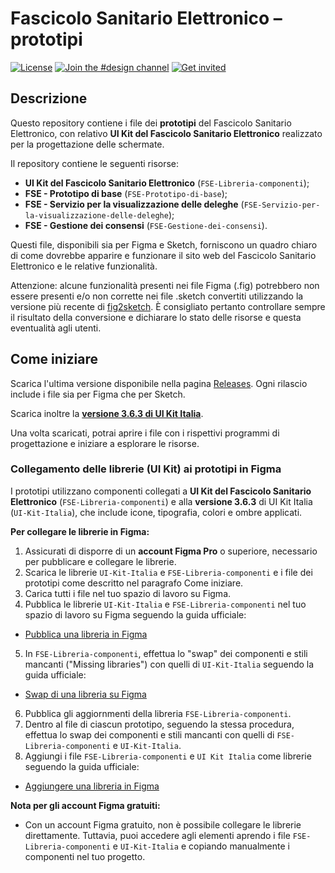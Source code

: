 # Fascicolo Sanitario Elettronico – prototipi

[![License](https://img.shields.io/github/license/italia/design-ui-kit.svg)](https://github.com/italia/design-ui-kit/blob/main/LICENSE)
[![Join the #design channel](https://img.shields.io/badge/Slack%20channel-%23design-blue.svg)](https://developersitalia.slack.com/messages/C7VPAUVB3/)
[![Get invited](https://slack.developers.italia.it/badge.svg)](https://slack.developers.italia.it/)

## Descrizione

Questo repository contiene i file dei **prototipi** del Fascicolo Sanitario Elettronico, con relativo **UI Kit del Fascicolo Sanitario Elettronico** realizzato per la progettazione delle schermate.

Il repository contiene le seguenti risorse:
- **UI Kit del Fascicolo Sanitario Elettronico** (`FSE-Libreria-componenti`);
- **FSE - Prototipo di base** (`FSE-Prototipo-di-base`);
- **FSE - Servizio per la visualizzazione delle deleghe** (`FSE-Servizio-per-la-visualizzazione-delle-deleghe`);
- **FSE - Gestione dei consensi** (`FSE-Gestione-dei-consensi`).

Questi file, disponibili sia per Figma e Sketch, forniscono un quadro chiaro di come dovrebbe apparire e
funzionare il sito web del Fascicolo Sanitario Elettronico e le relative funzionalità.

Attenzione: alcune funzionalità presenti nei file Figma (.fig) potrebbero non essere presenti e/o non corrette
nei file .sketch convertiti utilizzando la versione più recente di [fig2sketch](https://github.com/sketch-hq/fig2sketch). È consigliato pertanto controllare sempre il risultato della conversione e dichiarare lo stato delle risorse e questa eventualità agli utenti.

## Come iniziare

Scarica l'ultima versione disponibile nella pagina [Releases](https://github.com/italia/design-fse-ui-kit/releases). Ogni rilascio include i file sia per Figma che per Sketch.

Scarica inoltre la **[versione 3.6.3 di UI Kit Italia](https://github.com/italia/design-ui-kit/releases/tag/v3.6.3)**.  

Una volta scaricati, potrai aprire i file con i rispettivi programmi di progettazione e iniziare a esplorare le risorse.

### Collegamento delle librerie (UI Kit) ai prototipi in Figma

I prototipi utilizzano componenti collegati a **UI Kit del Fascicolo Sanitario Elettronico** (`FSE-Libreria-componenti`) e alla **versione 3.6.3** di UI Kit Italia (`UI-Kit-Italia`), che include icone, tipografia, colori e ombre applicati.

**Per collegare le librerie in Figma:**
1. Assicurati di disporre di un **account Figma Pro** o superiore, necessario per pubblicare e collegare le librerie.
2. Scarica le librerie `UI-Kit-Italia` e `FSE-Libreria-componenti` e i file dei prototipi come descritto nel paragrafo Come iniziare. 
3. Carica tutti i file nel tuo spazio di lavoro su Figma.
4. Pubblica le librerie `UI-Kit-Italia` e `FSE-Libreria-componenti` nel tuo spazio di lavoro su Figma seguendo la guida ufficiale: 
  - [Pubblica una libreria in Figma](https://help.figma.com/hc/en-us/articles/360025508373-Publish-a-library)
5. In `FSE-Libreria-componenti`, effettua lo "swap" dei componenti e stili mancanti ("Missing libraries") con quelli di `UI-Kit-Italia` seguendo la guida ufficiale: 
  - [Swap di una libreria su Figma](https://help.figma.com/hc/en-us/articles/4404856784663-Swap-style-and-component-libraries)
6. Pubblica gli aggiornmenti della libreria `FSE-Libreria-componenti`.
7. Dentro al file di ciascun prototipo, seguendo la stessa procedura, effettua lo swap dei componenti e stili mancanti con quelli di `FSE-Libreria-componenti` e `UI-Kit-Italia`.
8. Aggiungi i file `FSE-Libreria-componenti` e `UI Kit Italia` come librerie seguendo la guida ufficiale:
  - [Aggiungere una libreria in Figma](https://help.figma.com/hc/en-us/articles/1500008731201-Enable-or-disable-a-library-in-a-design-file)

**Nota per gli account Figma gratuiti:**
- Con un account Figma gratuito, non è possibile collegare le librerie direttamente. Tuttavia, puoi accedere
agli elementi aprendo i file `FSE-Libreria-componenti` e `UI-Kit-Italia` e copiando manualmente i componenti nel tuo progetto.
